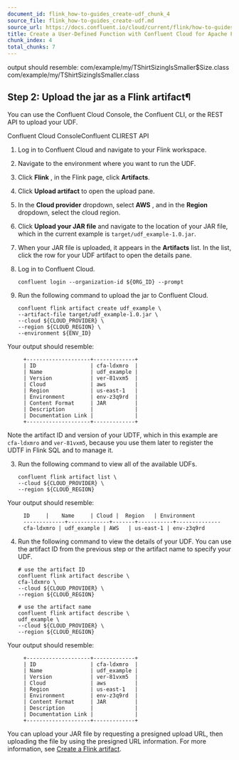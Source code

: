 ```yaml
---
document_id: flink_how-to-guides_create-udf_chunk_4
source_file: flink_how-to-guides_create-udf.md
source_url: https://docs.confluent.io/cloud/current/flink/how-to-guides/create-udf.html
title: Create a User-Defined Function with Confluent Cloud for Apache Flink
chunk_index: 4
total_chunks: 7
---
```


output should resemble: com/example/my/TShirtSizingIsSmaller$Size.class com/example/my/TShirtSizingIsSmaller.class

## Step 2: Upload the jar as a Flink artifact¶

You can use the Confluent Cloud Console, the Confluent CLI, or the REST API to upload your UDF.

Confluent Cloud ConsoleConfluent CLIREST API

  1. Log in to Confluent Cloud and navigate to your Flink workspace.
  2. Navigate to the environment where you want to run the UDF.
  3. Click **Flink** , in the Flink page, click **Artifacts**.
  4. Click **Upload artifact** to open the upload pane.
  5. In the **Cloud provider** dropdown, select **AWS** , and in the **Region** dropdown, select the cloud region.
  6. Click **Upload your JAR file** and navigate to the location of your JAR file, which in the current example is `target/udf_example-1.0.jar`.
  7. When your JAR file is uploaded, it appears in the **Artifacts** list. In the list, click the row for your UDF artifact to open the details pane.

  1. Log in to Confluent Cloud.

         confluent login --organization-id ${ORG_ID} --prompt

  2. Run the following command to upload the jar to Confluent Cloud.

         confluent flink artifact create udf_example \
         --artifact-file target/udf_example-1.0.jar \
         --cloud ${CLOUD_PROVIDER} \
         --region ${CLOUD_REGION} \
         --environment ${ENV_ID}

Your output should resemble:

         +--------------------+-------------+
         | ID                 | cfa-ldxmro  |
         | Name               | udf_example |
         | Version            | ver-81vxm5  |
         | Cloud              | aws         |
         | Region             | us-east-1   |
         | Environment        | env-z3q9rd  |
         | Content Format     | JAR         |
         | Description        |             |
         | Documentation Link |             |
         +--------------------+-------------+

Note the artifact ID and version of your UDTF, which in this example are `cfa-ldxmro` and `ver-81vxm5`, because you use them later to register the UDTF in Flink SQL and to manage it.

  3. Run the following command to view all of the available UDFs.

         confluent flink artifact list \
         --cloud ${CLOUD_PROVIDER} \
         --region ${CLOUD_REGION}

Your output should resemble:

         ID     |    Name     | Cloud |  Region   | Environment
         -------------+-------------+-------+-----------+--------------
         cfa-ldxmro | udf_example | AWS   | us-east-1 | env-z3q9rd

  4. Run the following command to view the details of your UDF. You can use the artifact ID from the previous step or the artifact name to specify your UDF.

         # use the artifact ID
         confluent flink artifact describe \
         cfa-ldxmro \
         --cloud ${CLOUD_PROVIDER} \
         --region ${CLOUD_REGION}

         # use the artifact name
         confluent flink artifact describe \
         udf_example \
         --cloud ${CLOUD_PROVIDER} \
         --region ${CLOUD_REGION}

Your output should resemble:

         +--------------------+-------------+
         | ID                 | cfa-ldxmro  |
         | Name               | udf_example |
         | Version            | ver-81vxm5  |
         | Cloud              | aws         |
         | Region             | us-east-1   |
         | Environment        | env-z3q9rd  |
         | Content Format     | JAR         |
         | Description        |             |
         | Documentation Link |             |
         +--------------------+-------------+

You can upload your JAR file by requesting a presigned upload URL, then uploading the file by using the presigned URL information. For more information, see [Create a Flink artifact](../operate-and-deploy/flink-rest-api.html#flink-rest-api-create-artifact).
